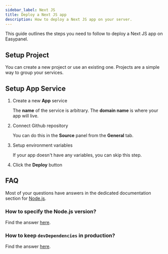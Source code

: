 ```yaml
---
sidebar_label: Next JS
title: Deploy a Next JS app
description: How to deploy a Next JS app on your server.
---
```


This guide outlines the steps you need to follow to deploy a Next JS app on Easypanel.

## Setup Project

You can create a new project or use an existing one. Projects are a simple way to group your services.

## Setup App Service

1. Create a new **App** service

   The **name** of the service is arbitrary. The **domain name** is where your app will live.

2. Connect Github repository

   You can do this in the **Source** panel from the **General** tab.

3. Setup environment variables

   If your app doesn't have any variables, you can skip this step.

4. Click the **Deploy** button

## FAQ

Most of your questions have answers in the dedicated documentation section for [Node.js](/docs/languages/nodejs).

### How to specify the Node.js version?

Find the answer [here](/docs/languages/nodejs#specifying-a-nodejs-version).

### How to keep `devDependencies` in production?

Find the answer [here](/docs/languages/nodejs#avoid-purging-devdependencies).
